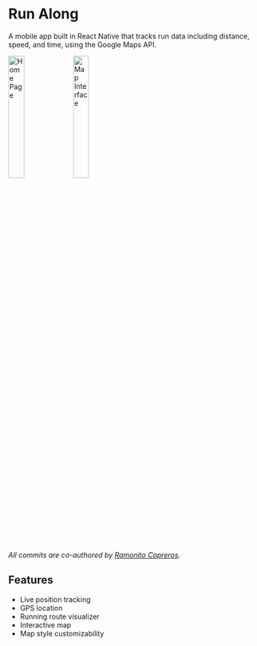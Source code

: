 # Run Along

A mobile app built in React Native that tracks run data including distance, speed, and time, using the Google Maps API. 

<div display="flex">
<img src="https://github.com/Farhan-Nazeer/Path-Pilot/blob/main/assets/home_page_example.png" alt="Home Page" height="25%" width="25%">
<img src="https://github.com/Farhan-Nazeer/Path-Pilot/blob/main/assets/map_interface_example.png" alt="Map Interface" height="25%" width="25%">
</div>

*All commits are co-authored by [Ramonito Copreros](https://github.com/RCopJr "Ramonito Copreros").* 
## Features
* Live position tracking
* GPS location
* Running route visualizer
* Interactive map
* Map style customizability 
